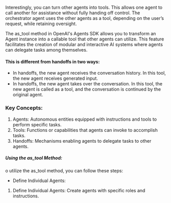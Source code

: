 

Interestingly, you can turn other agents into tools. This allows one agent to call another for assistance without fully handing off control. The orchestrator agent uses the other agents as a tool, depending on the user’s request, while retaining oversight.

The as_tool method in OpenAI's Agents SDK allows you to transform an Agent instance into a callable tool that other agents can utilize. This feature facilitates the creation of modular and interactive AI systems where agents can delegate tasks among themselves.

#### This is different from handoffs in two ways:

* In handoffs, the new agent receives the conversation history. In this tool, the new agent receives generated input.
* In handoffs, the new agent takes over the conversation. In this tool, the new agent is called as a tool, and the conversation is continued by the original agent.

### Key Concepts:
1. Agents: Autonomous entities equipped with instructions and tools to perform specific tasks.
2. Tools: Functions or capabilities that agents can invoke to accomplish tasks.
3. Handoffs: Mechanisms enabling agents to delegate tasks to other agents.


##### Using the as_tool Method:
o utilize the as_tool method, you can follow these steps:

 * Define Individual Agents:
 
1. Define Individual Agents:
Create agents with specific roles and instructions.




